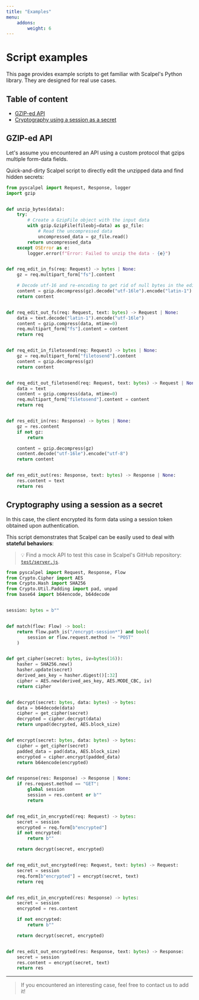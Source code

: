 ```yaml
---
title: "Examples"
menu:
    addons:
        weight: 6
---
```


# Script examples

This page provides example scripts to get familiar with Scalpel's Python library. They are designed for real use cases.

## Table of content

- [GZIP-ed API](#gzip-ed-api)
- [Cryptography using a session as a secret](#cryptography-using-a-session-as-a-secret)

## GZIP-ed API


Let's assume you encountered an API using a custom protocol that gzips multiple form-data fields.

Quick-and-dirty Scalpel script to directly edit the unzipped data and find hidden secrets:

```python
from pyscalpel import Request, Response, logger
import gzip


def unzip_bytes(data):
    try:
        # Create a GzipFile object with the input data
        with gzip.GzipFile(fileobj=data) as gz_file:
            # Read the uncompressed data
            uncompressed_data = gz_file.read()
        return uncompressed_data
    except OSError as e:
        logger.error(f"Error: Failed to unzip the data - {e}")


def req_edit_in_fs(req: Request) -> bytes | None:
    gz = req.multipart_form["fs"].content

    # Decode utf-16 and re-encoding to get rid of null bytes in the editor
    content = gzip.decompress(gz).decode("utf-16le").encode("latin-1")
    return content


def req_edit_out_fs(req: Request, text: bytes) -> Request | None:
    data = text.decode("latin-1").encode("utf-16le")
    content = gzip.compress(data, mtime=0)
    req.multipart_form["fs"].content = content
    return req


def req_edit_in_filetosend(req: Request) -> bytes | None:
    gz = req.multipart_form["filetosend"].content
    content = gzip.decompress(gz)
    return content


def req_edit_out_filetosend(req: Request, text: bytes) -> Request | None:
    data = text
    content = gzip.compress(data, mtime=0)
    req.multipart_form["filetosend"].content = content
    return req


def res_edit_in(res: Response) -> bytes | None:
    gz = res.content
    if not gz:
        return

    content = gzip.decompress(gz)
    content.decode("utf-16le").encode("utf-8")
    return content


def res_edit_out(res: Response, text: bytes) -> Response | None:
    res.content = text
    return res
```

## Cryptography using a session as a secret

In this case, the client encrypted its form data using a session token obtained upon authentication.

This script demonstrates that Scalpel can be easily used to deal with **stateful behaviors**:

> 💡 Find a mock API to test this case in Scalpel's GitHub repository: [`test/server.js`](https://github.com/Prong4107/scalpel/blob/4b935cb29b496f3627a319d963a009dda79a1aa7/test/server.js#L117C1-L118C1).

```python
from pyscalpel import Request, Response, Flow
from Crypto.Cipher import AES
from Crypto.Hash import SHA256
from Crypto.Util.Padding import pad, unpad
from base64 import b64encode, b64decode


session: bytes = b""


def match(flow: Flow) -> bool:
    return flow.path_is("/encrypt-session*") and bool(
        session or flow.request.method != "POST"
    )


def get_cipher(secret: bytes, iv=bytes(16)):
    hasher = SHA256.new()
    hasher.update(secret)
    derived_aes_key = hasher.digest()[:32]
    cipher = AES.new(derived_aes_key, AES.MODE_CBC, iv)
    return cipher


def decrypt(secret: bytes, data: bytes) -> bytes:
    data = b64decode(data)
    cipher = get_cipher(secret)
    decrypted = cipher.decrypt(data)
    return unpad(decrypted, AES.block_size)


def encrypt(secret: bytes, data: bytes) -> bytes:
    cipher = get_cipher(secret)
    padded_data = pad(data, AES.block_size)
    encrypted = cipher.encrypt(padded_data)
    return b64encode(encrypted)


def response(res: Response) -> Response | None:
    if res.request.method == "GET":
        global session
        session = res.content or b""
        return


def req_edit_in_encrypted(req: Request) -> bytes:
    secret = session
    encrypted = req.form[b"encrypted"]
    if not encrypted:
        return b""

    return decrypt(secret, encrypted)


def req_edit_out_encrypted(req: Request, text: bytes) -> Request:
    secret = session
    req.form[b"encrypted"] = encrypt(secret, text)
    return req


def res_edit_in_encrypted(res: Response) -> bytes:
    secret = session
    encrypted = res.content

    if not encrypted:
        return b""

    return decrypt(secret, encrypted)


def res_edit_out_encrypted(res: Response, text: bytes) -> Response:
    secret = session
    res.content = encrypt(secret, text)
    return res
```

---

> If you encountered an interesting case, feel free to contact us to add it!
